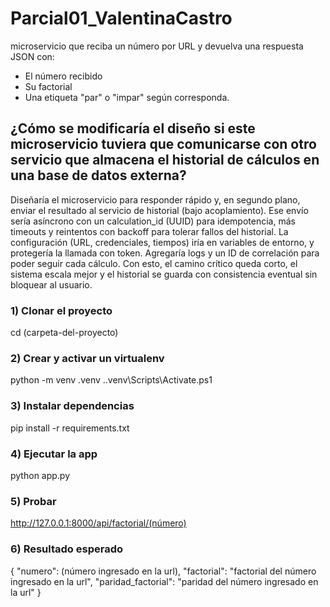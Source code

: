 # Parcial01_ValentinaCastro

microservicio que reciba un número por URL y devuelva una respuesta JSON con:
- El número recibido
- Su factorial
- Una etiqueta "par" o "impar" según corresponda.

## ¿Cómo se modificaría el diseño si este microservicio tuviera que comunicarse con otro servicio que almacena el historial de cálculos en una base de datos externa?

Diseñaría el microservicio para responder rápido y, en segundo plano, 
enviar el resultado al servicio de historial (bajo acoplamiento). 
Ese envío sería asíncrono con un calculation_id (UUID) para idempotencia, más timeouts y 
reintentos con backoff para tolerar fallos del historial. 
La configuración (URL, credenciales, tiempos) 
iría en variables de entorno, y protegería la llamada con token. 
Agregaría logs y un ID de correlación para poder seguir cada cálculo. 
Con esto, el camino crítico queda corto, el sistema escala mejor y el historial se guarda con 
consistencia eventual sin bloquear al usuario.

### 1) Clonar el proyecto
cd (carpeta-del-proyecto)

### 2) Crear y activar un virtualenv
python -m venv .venv
.\.venv\Scripts\Activate.ps1

### 3) Instalar dependencias
pip install -r requirements.txt

### 4) Ejecutar la app
python app.py

### 5) Probar
http://127.0.0.1:8000/api/factorial/(número)

### 6) Resultado esperado
{
  "numero": (número ingresado en la url),
  "factorial": "factorial del número ingresado en la url",
  "paridad_factorial": "paridad del número ingresado en la url"
}

